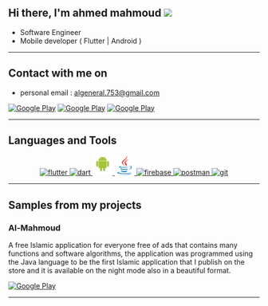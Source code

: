 <h2> Hi there, I'm ahmed mahmoud <img src="https://media.giphy.com/media/hvRJCLFzcasrR4ia7z/giphy.gif" width="25px"> </h2>

<!-- <img align='right' src="https://media2.giphy.com/media/qgQUggAC3Pfv687qPC/giphy.gif" style="width:250px;border-radius:50%;">
 -->
 
- Software Engineer
- Mobile developer ( Flutter | Android )
<hr>


<!-- 👋💙 🤝 -->
<!-- <p align="center"> <img src="https://komarev.com/ghpvc/?username=AbdelrahmanFouad1&label=Visitors&color=blue&style=plastic" alt="gauravsingh9356" /> </p> -->




<h2> Contact with me on </h2>

<!-- <h3>Where to find me</h3>
<p><a href="https://github.com/
AbdelrahmanFouad1" target="_blank"><img alt="Github2" src="https://img.shields.io/badge/GitHub-%2312100E.svg?&style=for-the-badge&logo=Github&logoColor=white" /></a> -->

- personal email : algeneral.753@gmail.com


<p><a href="http://Wa.me/201008161966" target="_blank"><img alt="Google Play" src="https://img.shields.io/badge/whatsapp%20-128C7E.svg?style=for-the-badge&logo=whatsapp&logoColor=white" /></a> <a href="https://www.facebook.com/ahmed.mahmoud.77" target="_blank"><img alt="Google Play" src="https://img.shields.io/badge/Facebook-4267B2.svg?style=for-the-badge&logo=facebook&logoColor=white" /></a> <a href="https://www.linkedin.com/in/ahmed-mahmoud-0310b9238" target="_blank"><img alt="Google Play" src="https://img.shields.io/badge/linkedin-0077b5.svg?style=for-the-badge&logo=linkedin&logoColor=white" /></a> <p>

<!-- - whatsApp for bussines :http://Wa.me/201555156821
- business email : a.fouad@mansouracademy.net
- personal email : abdofouad.cs@gmail.com
- facebook : https://www.facebook.com/profile.php?id=100004428258793
- linkedIn : linkedin.com/in/abd-el-rahman-fouad-53760720a
- instagram : https://www.instagram.com/abdo_m_fouad  -->
 
<hr>



<h2> Languages and Tools </h2>

<p align="center"> </a> <a href="https://flutter.dev" target="_blank" rel="noreferrer"> <img src="https://www.vectorlogo.zone/logos/flutterio/flutterio-icon.svg" alt="flutter" width="40" height="40"/> </a> <a href="https://dart.dev" target="_blank" rel="noreferrer"> <img src="https://www.vectorlogo.zone/logos/dartlang/dartlang-icon.svg" alt="dart" width="40" height="40"/> </a> <a href="https://developer.android.com" target="_blank" rel="noreferrer"> <img src="https://raw.githubusercontent.com/devicons/devicon/master/icons/android/android-original-wordmark.svg" alt="android" width="40" height="40"/> <a href="https://www.java.com" target="_blank" rel="noreferrer"> <img src="https://raw.githubusercontent.com/devicons/devicon/master/icons/java/java-original.svg" alt="java" width="40" height="40"/> </a> <a href="https://firebase.google.com/" target="_blank" rel="noreferrer"> <img src="https://www.vectorlogo.zone/logos/firebase/firebase-icon.svg" alt="firebase" width="40" height="40"/> </a> <a href="https://postman.com" target="_blank" rel="noreferrer"> <img src="https://www.vectorlogo.zone/logos/getpostman/getpostman-icon.svg" alt="postman" width="40" height="40"/> </a> <a href="https://git-scm.com/" target="_blank" rel="noreferrer"> <img src="https://www.vectorlogo.zone/logos/git-scm/git-scm-icon.svg" alt="git" width="40" height="40"/> </a> </p>

<!-- 
<p><img align="left" alt=“Flutter” width="26px" src="https://www.vectorlogo.zone/logos/flutterio/flutterio-icon.svg" />
<p><img align="left" alt=“Dart” width="26px" src="https://www.vectorlogo.zone/logos/dartlang/dartlang-icon.svg" /> 
<img align="left" alt=“Firebase” width="26px" src="https://www.vectorlogo.zone/logos/firebase/firebase-icon.svg" /> 
<img align="left" alt=“Java” width="26px" src="https://www.vectorlogo.zone/logos/java/java-icon.svg" /> 
<img align="left" alt=“Android” width="26px" src="https://www.vectorlogo.zone/logos/android/android-icon.svg" />
<img align="left" alt=“Trello” width="26px" src="https://www.vectorlogo.zone/logos/trello/trello-icon.svg" />
<img align="left" alt=“Postman” width="26px" src="https://www.vectorlogo.zone/logos/getpostman/getpostman-icon.svg" />
<img align="left" alt=“Git” width="26px" src="https://www.vectorlogo.zone/logos/git-scm/git-scm-icon.svg" />
 <br/>
 <br/> -->
<hr>


<h2> Samples from my projects </h2>

### Al-Mahmoud
A free Islamic application for everyone free of ads that contains many functions and software algorithms, the application was programmed using the Java language to be the first Islamic application that I publish on the store and it is available on the night mode also in a beautiful format.
<p><a href="https://play.google.com/store/apps/details?id=com.almahmoudApp.al_mahmoudapp" target="_blank"><img alt="Google Play" src="https://img.shields.io/badge/Get%20it%20on%20google%20play-blue.svg?style=for-the-badge&logo=google-play" /></a> <p>

<hr>

<!-- ### Fosha

Fosha - فسحة is your go-to app for all fun things to do in Egypt.<br />
Discover trips, activities & events created for you by passionate locals.<br />

<p><a href="https://play.google.com/store/apps/details?id=com.fosha.app" target="_blank"><img alt="Google Play" src="https://img.shields.io/badge/Get%20it%20on%20google%20play-blue.svg?style=for-the-badge&logo=google-play" /></a> <a href="https://apps.apple.com/us/app/fosha/id1600031499" target="_blank"><img alt="App Store" src="https://img.shields.io/badge/Get%20it%20on%20app%20store-black.svg?style=for-the-badge&logo=app-store&logoColor=white" /></a><p> -->

<!-- - android : https://play.google.com/store/apps/details?id=com.fosha.app
- ios : https://apps.apple.com/us/app/fosha/id1600031499 -->
 
 
<!--  <hr>
 
<br/>
 <h2> Statistics</h2>
<p align="center">
  <img src="https://github-readme-stats.vercel.app/api?username=AbdelrahmanFouad1&show_icons=true&show_icons=true&theme=radical" alt="github-stats" />
</p>
<p align="center">
 <img src="https://github-readme-stats.vercel.app/api/top-langs/?username=AbdelrahmanFouad1&layout=compact&show_icons=true&theme=radical" alt="top-langs" />
 </p>
  <td>  -->



<!--
**AbdelrahmanFouad1/AbdelrahmanFouad1** is a ✨ _special_ ✨ repository because its `README.md` (this file) appears on your GitHub profile.
Here are some ideas to get you started:
- 🔭 I’m currently working on ...
- 🌱 I’m currently learning ...
- 👯 I’m looking to collaborate on ...
- 🤔 I’m looking for help with ...
- 💬 Ask me about ...
- 📫 How to reach me: ...
- 😄 Pronouns: ...
- ⚡ Fun fact: ...
-->
